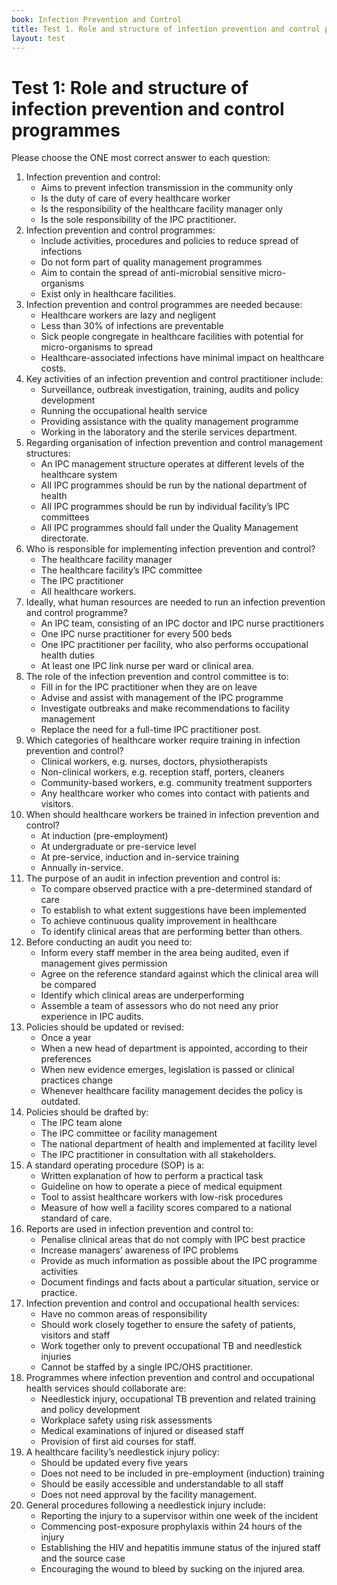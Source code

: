 ```yaml
---
book: Infection Prevention and Control
title: Test 1. Role and structure of infection prevention and control programmes
layout: test
---
```


# Test 1: Role and structure of infection prevention and control programmes

Please choose the ONE most correct answer to each question:

1.	Infection prevention and control:
	-	Aims to prevent infection transmission in the community only
	+	Is the duty of care of every healthcare worker
	-	Is the responsibility of the healthcare facility manager only
	-	Is the sole responsibility of the IPC practitioner. 
2.	Infection prevention and control programmes:
	+	Include activities, procedures and policies to reduce spread of infections
	-	Do not form part of quality management programmes 
	-	Aim to contain the spread of anti-microbial sensitive micro-organisms 
	-	Exist only in healthcare facilities.
3.	Infection prevention and control programmes are needed because: 
	-	Healthcare workers are lazy and negligent
	-	Less than 30% of infections are preventable 
	+	Sick people congregate in healthcare facilities with potential for micro-organisms to spread
	-	Healthcare-associated infections have minimal impact on healthcare costs. 
4.	Key activities of an infection prevention and control practitioner include: 
	+	Surveillance, outbreak investigation, training, audits and policy development
	-	Running the occupational health service 
	-	Providing assistance with the quality management programme 
	-	Working in the laboratory and the sterile services department.
5.	Regarding organisation of infection prevention and control management structures: 
	+	An IPC management structure operates at different levels of the healthcare system
	-	All IPC programmes should be run by the national department of health
	-	All IPC programmes should be run by individual facility’s IPC committees
	-	All IPC programmes should fall under the Quality Management directorate.
6.	Who is responsible for implementing infection prevention and control? 
	-	The healthcare facility manager
	-	The healthcare facility’s IPC committee
	-	The IPC practitioner
	+	All healthcare workers.
7.	Ideally, what human resources are needed to run an infection prevention and control programme? 
	+	An IPC team, consisting of an IPC doctor and IPC nurse practitioners
	-	One IPC nurse practitioner for every 500 beds 
	-	One IPC practitioner per facility, who also performs occupational health duties
	-	At least one IPC link nurse per ward or clinical area.
8.	The role of the infection prevention and control committee is to: 
	-	Fill in for the IPC practitioner when they are on leave
	+	Advise and assist with management of the IPC programme 
	-	Investigate outbreaks and make recommendations to facility management
	-	Replace the need for a full-time IPC practitioner post.
9.	Which categories of healthcare worker require training in infection prevention and control? 
	-	Clinical workers, e.g. nurses, doctors, physiotherapists
	-	Non-clinical workers, e.g. reception staff, porters, cleaners 
	-	Community-based workers, e.g. community treatment supporters 
	+	Any healthcare worker who comes into contact with patients and visitors.
10.	When should healthcare workers be trained in infection prevention and control? 
	-	At induction (pre-employment)
	-	At undergraduate or pre-service level
	+	At pre-service, induction and in-service training 
	-	Annually in-service.
11.	The purpose of an audit in infection prevention and control is:
	+	To compare observed practice with a pre-determined standard of care
	-	To establish to what extent suggestions have been implemented 
	-	To achieve continuous quality improvement in healthcare 
	-	To identify clinical areas that are performing better than others. 
12.	Before conducting an audit you need to: 
	-	Inform every staff member in the area being audited, even if management gives permission 
	+	Agree on the reference standard against which the clinical area will be compared
	-	Identify which clinical areas are underperforming 
	-	Assemble a team of assessors who do not need any prior experience in IPC audits.
13.	Policies should be updated or revised: 
	-	Once a year
	-	When a new head of department is appointed, according to their preferences
	+	When new evidence emerges, legislation is passed or clinical practices change 
	-	Whenever healthcare facility management decides the policy is outdated.
14.	Policies should be drafted by: 
	-	The IPC team alone
	-	The IPC committee or facility management 
	-	The national department of health and implemented at facility level 
	+	The IPC practitioner in consultation with all stakeholders.
15.	A standard operating procedure (SOP) is a: 
	+	Written explanation of how to perform a practical task
	-	Guideline on how to operate a piece of medical equipment 
	-	Tool to assist healthcare workers with low-risk procedures 
	-	Measure of how well a facility scores compared to a national standard of care.
16.	Reports are used in infection prevention and control to:
	-	Penalise clinical areas that do not comply with IPC best practice
	-	Increase managers’ awareness of IPC problems 
	-	Provide as much information as possible about the IPC programme activities
	+	Document findings and facts about a particular situation, service or practice.
17.	Infection prevention and control and occupational health services: 
	-	Have no common areas of responsibility
	+	Should work closely together to ensure the safety of patients, visitors and staff
	-	Work together only to prevent occupational TB and needlestick injuries 
	-	Cannot be staffed by a single IPC/OHS practitioner.
18.	Programmes where infection prevention and control and occupational health services should collaborate are: 
	+	Needlestick injury, occupational TB prevention and related training and policy development
	-	Workplace safety using risk assessments 
	-	Medical examinations of injured or diseased staff 
	-	Provision of first aid courses for staff. 
19.	A healthcare facility’s needlestick injury policy: 
	-	Should be updated every five years
	-	Does not need to be included in pre-employment (induction) training 
	+	Should be easily accessible and understandable to all staff
	-	Does not need approval by the facility management. 
20.	General procedures following a needlestick injury include: 
	-	Reporting the injury to a supervisor within one week of the incident
	-	Commencing post-exposure prophylaxis within 24 hours of the injury
	+	Establishing the HIV and hepatitis immune status of the injured staff and the source case 
	-	Encouraging the wound to bleed by sucking on the injured area.
